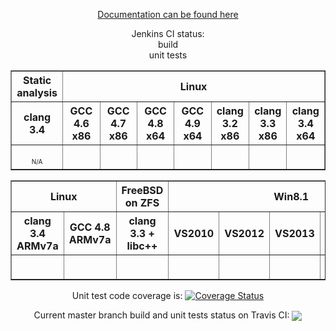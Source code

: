 <p align="center">
<a href="https://ci.nedprod.com/view/All/job/Boost.AFIO%20Build%20Peer%20Review%20Documentation/Boost.AFIO_Documentation">Documentation can be found here</a>
</p>
<p align="center">
Jenkins CI status:<br/>build<br/>unit tests
</p>
<center>
<table border="1" cellpadding="2">
<tr><th>Static analysis</th><th colspan="7">Linux</th></tr>
<tr><th>clang 3.4</th>
<th>GCC 4.6 x86</th><th>GCC 4.7 x86</th><th>GCC 4.8 x64</th><th>GCC 4.9 x64</th><th>clang 3.2 x86</th><th>clang 3.3 x86</th><th>clang 3.4 x64</th>
</tr>
<tr align="center">
<td><div style="position:relative; width:42px; overflow:hidden;"><a href='https://ci.nedprod.com/job/Boost.AFIO%20Static%20Analysis%20Pre-Check/'><img src='https://ci.nedprod.com/buildStatus/icon?job=Boost.AFIO%20Static%20Analysis%20Pre-Check' style="margin-left:-58px;"></a></div><div><font size="-2">N/A</font></div></td>

<!-- GCC 4.6 x86 -->
<td><div style="position:relative; width:42px; overflow:hidden;"><a href='https://ci.nedprod.com/job/Boost.AFIO%20Build%20POSIX_Linux32_GCC%204.6'><img src='https://ci.nedprod.com/job/Boost.AFIO%20Build%20POSIX_Linux32_GCC%204.6/badge/icon' style="margin-left:-58px;"></a></div><div style="position:relative; width:42px; overflow:hidden;"><a href='https://ci.nedprod.com/job/Boost.AFIO%20Test%20POSIX_Linux32_GCC%204.6'><img src='https://ci.nedprod.com/job/Boost.AFIO%20Test%20POSIX_Linux32_GCC%204.6/badge/icon' style="margin-left:-58px;"></a></div></td>

<!-- GCC 4.7 x86 -->
<td><div style="position:relative; width:42px; overflow:hidden;"><a href='https://ci.nedprod.com/job/Boost.AFIO%20Build%20POSIX_Linux32_GCC%204.7'><img src='https://ci.nedprod.com/job/Boost.AFIO%20Build%20POSIX_Linux32_GCC%204.7/badge/icon' style="margin-left:-58px;"></a></div><div style="position:relative; width:42px; overflow:hidden;"><a href='https://ci.nedprod.com/job/Boost.AFIO%20Test%20POSIX_Linux32_GCC%204.7'><img src='https://ci.nedprod.com/job/Boost.AFIO%20Test%20POSIX_Linux32_GCC%204.7/badge/icon' style="margin-left:-58px;"></a></div></td>

<!-- GCC 4.8 x64 -->
<td><div style="position:relative; width:42px; overflow:hidden;"><a href='https://ci.nedprod.com/job/Boost.AFIO%20Build%20POSIX_Linux64_GCC%204.8'><img src='https://ci.nedprod.com/job/Boost.AFIO%20Build%20POSIX_Linux64_GCC%204.8/badge/icon' style="margin-left:-58px;"></a></div><div style="position:relative; width:42px; overflow:hidden;"><a href='https://ci.nedprod.com/job/Boost.AFIO%20Test%20POSIX_Linux64_GCC%204.8'><img src='https://ci.nedprod.com/job/Boost.AFIO%20Test%20POSIX_Linux64_GCC%204.8/badge/icon' style="margin-left:-58px;"></a></div></td>

<!-- GCC 4.9 x64 -->
<td><div style="position:relative; width:42px; overflow:hidden;"><a href='https://ci.nedprod.com/job/Boost.AFIO%20Build%20POSIX_Linux64_GCC%204.9'><img src='https://ci.nedprod.com/job/Boost.AFIO%20Build%20POSIX_Linux64_GCC%204.9/badge/icon' style="margin-left:-58px;"></a></div><div style="position:relative; width:42px; overflow:hidden;"><a href='https://ci.nedprod.com/job/Boost.AFIO%20Test%20POSIX_Linux64_GCC%204.9'><img src='https://ci.nedprod.com/job/Boost.AFIO%20Test%20POSIX_Linux64_GCC%204.9/badge/icon' style="margin-left:-58px;"></a></div></td>

<!-- clang 3.2 x86 -->
<td><div style="position:relative; width:42px; overflow:hidden;"><a href='https://ci.nedprod.com/job/Boost.AFIO%20Build%20POSIX_Linux32_clang%203.2'><img src='https://ci.nedprod.com/job/Boost.AFIO%20Build%20POSIX_Linux32_clang%203.2/badge/icon' style="margin-left:-58px;"></a></div><div style="position:relative; width:42px; overflow:hidden;"><a href='https://ci.nedprod.com/job/Boost.AFIO%20Test%20POSIX_Linux32_clang%203.2'><img src='https://ci.nedprod.com/job/Boost.AFIO%20Test%20POSIX_Linux32_clang%203.2/badge/icon' style="margin-left:-58px;"></a></div></td>

<!-- clang 3.3 x86 -->
<td><div style="position:relative; width:42px; overflow:hidden;"><a href='https://ci.nedprod.com/job/Boost.AFIO%20Build%20POSIX_Linux32_clang%203.3'><img src='https://ci.nedprod.com/job/Boost.AFIO%20Build%20POSIX_Linux32_clang%203.3/badge/icon' style="margin-left:-58px;"></a></div><div style="position:relative; width:42px; overflow:hidden;"><a href='https://ci.nedprod.com/job/Boost.AFIO%20Test%20POSIX_Linux32_clang%203.3'><img src='https://ci.nedprod.com/job/Boost.AFIO%20Test%20POSIX_Linux32_clang%203.3/badge/icon' style="margin-left:-58px;"></a></div></td>

<!-- clang 3.4 x64 -->
<td><div style="position:relative; width:42px; overflow:hidden;"><a href='https://ci.nedprod.com/job/Boost.AFIO%20Build%20POSIX_Linux64_clang%203.4'><img src='https://ci.nedprod.com/job/Boost.AFIO%20Build%20POSIX_Linux64_clang%203.4/badge/icon' style="margin-left:-58px;"></a></div><div style="position:relative; width:42px; overflow:hidden;"><a href='https://ci.nedprod.com/job/Boost.AFIO%20Test%20POSIX_Linux64_clang%203.4'><img src='https://ci.nedprod.com/job/Boost.AFIO%20Test%20POSIX_Linux64_clang%203.4/badge/icon' style="margin-left:-58px;"></a></div></td>


</tr>
</table>
<table border="1" cellpadding="2">
<tr><th colspan="2">Linux</th><th>FreeBSD on ZFS</th><th colspan="5">Win8.1</th></tr>
<tr><th>clang 3.4 ARMv7a</th><th>GCC 4.8 ARMv7a</th><th>clang 3.3 + libc++</th>
<th>VS2010</th><th>VS2012</th><th>VS2013</th><th>Mingw</th><th>Mingw-w64</th>
</tr>
<tr align="center">
<!-- clang 3.4 ARMv7a -->
<td><div style="position:relative; width:42px; overflow:hidden;"><a href='https://ci.nedprod.com/job/Boost.AFIO%20Build%20POSIX_ARM_clang%203.4'><img src='https://ci.nedprod.com/job/Boost.AFIO%20Build%20POSIX_ARM_clang%203.4/badge/icon' style="margin-left:-58px;"></a></div><div style="position:relative; width:42px; overflow:hidden;"><a href='https://ci.nedprod.com/job/Boost.AFIO%20Test%20POSIX_ARM_clang%203.4'><img src='https://ci.nedprod.com/job/Boost.AFIO%20Test%20POSIX_ARM_clang%203.4/badge/icon' style="margin-left:-58px;"></a></div></td>

<!-- GCC 3.4 ARMv7a -->
<td><div style="position:relative; width:42px; overflow:hidden;"><a href='https://ci.nedprod.com/job/Boost.AFIO%20Build%20POSIX_ARM_GCC%204.8'><img src='https://ci.nedprod.com/job/Boost.AFIO%20Build%20POSIX_ARM_GCC%204.8/badge/icon' style="margin-left:-58px;"></a></div><div style="position:relative; width:42px; overflow:hidden;"><a href='https://ci.nedprod.com/job/Boost.AFIO%20Test%20POSIX_ARM_GCC%204.8'><img src='https://ci.nedprod.com/job/Boost.AFIO%20Test%20POSIX_ARM_GCC%204.8/badge/icon' style="margin-left:-58px;"></a></div></td>

<!-- clang 3.3 FreeBSD -->
<td><div style="position:relative; width:42px; overflow:hidden;"><a href='https://ci.nedprod.com/job/Boost.AFIO%20Build%20POSIX_FreeBSD_clang%203.3'><img src='https://ci.nedprod.com/job/Boost.AFIO%20Build%20POSIX_FreeBSD_clang%203.3/badge/icon' style="margin-left:-58px;"></a></div><div style="position:relative; width:42px; overflow:hidden;"><a href='https://ci.nedprod.com/job/Boost.AFIO%20Test%20POSIX_FreeBSD_clang%203.3'><img src='https://ci.nedprod.com/job/Boost.AFIO%20Test%20POSIX_FreeBSD_clang%203.3/badge/icon' style="margin-left:-58px;"></a></div></td>

<!-- VS2010 -->
<td><div style="position:relative; width:42px; overflow:hidden;"><a href='https://ci.nedprod.com/job/Boost.AFIO%20Build%20NT_Win64_VS2010'><img src='https://ci.nedprod.com/job/Boost.AFIO%20Build%20NT_Win64_VS2010/badge/icon' style="margin-left:-58px;"></a></div><div style="position:relative; width:42px; overflow:hidden;"><a href='https://ci.nedprod.com/job/Boost.AFIO%20Test%20NT_Win64_VS2010'><img src='https://ci.nedprod.com/job/Boost.AFIO%20Test%20NT_Win64_VS2010/badge/icon' style="margin-left:-58px;"></a></div></td>

<!-- VS2012 -->
<td><div style="position:relative; width:42px; overflow:hidden;"><a href='https://ci.nedprod.com/job/Boost.AFIO%20Build%20NT_Win64_VS2012'><img src='https://ci.nedprod.com/job/Boost.AFIO%20Build%20NT_Win64_VS2012/badge/icon' style="margin-left:-58px;"></a></div><div style="position:relative; width:42px; overflow:hidden;"><a href='https://ci.nedprod.com/job/Boost.AFIO%20Test%20NT_Win64_VS2012'><img src='https://ci.nedprod.com/job/Boost.AFIO%20Test%20NT_Win64_VS2012/badge/icon' style="margin-left:-58px;"></a></div></td>

<!-- VS2013 -->
<td><div style="position:relative; width:42px; overflow:hidden;"><a href='https://ci.nedprod.com/job/Boost.AFIO%20Build%20NT_Win64_VS2013'><img src='https://ci.nedprod.com/job/Boost.AFIO%20Build%20NT_Win64_VS2013/badge/icon' style="margin-left:-58px;"></a></div><div style="position:relative; width:42px; overflow:hidden;"><a href='https://ci.nedprod.com/job/Boost.AFIO%20Test%20NT_Win64_VS2013'><img src='https://ci.nedprod.com/job/Boost.AFIO%20Test%20NT_Win64_VS2013/badge/icon' style="margin-left:-58px;"></a></div></td>

<td>todo</td>

<td>todo</td>

</tr>
</table>
</center>
<p align="center">Unit test code coverage is: <a href='https://coveralls.io/r/BoostGSoC13/boost.afio'><img src='https://coveralls.io/repos/BoostGSoC13/boost.afio/badge.png' alt='Coverage Status' /></a></p>
<p align="center">Current master branch build and unit tests status on Travis CI: <a href="https://travis-ci.org/BoostGSoC13/boost.afio"><img valign="middle" src="https://travis-ci.org/BoostGSoC13/boost.afio.png?branch=master"/></a></p>

